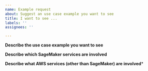 ```yaml
---
name: Example request
about: Suggest an use case example you want to see
title: I want to see ...
labels: ''
assignees: ''

---
```


**Describe the use case example you want to see**



**Describe which SageMaker services are involved**




**Describe what AWS services (other than SageMaker) are involved***
